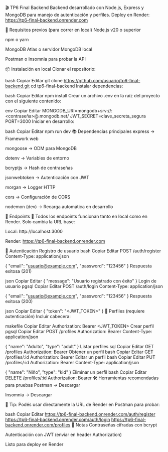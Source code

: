 🎬 TP6 Final Backend
Backend desarrollado con Node.js, Express y MongoDB para manejo de autenticación y perfiles.
Deploy en Render: https://tp6-final-backend.onrender.com

🚀 Requisitos previos (para correr en local)
Node.js v20 o superior

npm o yarn

MongoDB Atlas o servidor MongoDB local

Postman o Insomnia para probar la API

📦 Instalación en local
Clonar el repositorio:

bash
Copiar
Editar
git clone https://github.com/usuario/tp6-final-backend.git
cd tp6-final-backend
Instalar dependencias:

bash
Copiar
Editar
npm install
Crear un archivo .env en la raíz del proyecto con el siguiente contenido:

env
Copiar
Editar
MONGODB_URI=mongodb+srv://<usuario>:<contraseña>@<cluster>.mongodb.net/<base>
JWT_SECRET=clave_secreta_segura
PORT=3000
Iniciar en desarrollo:

bash
Copiar
Editar
npm run dev
📚 Dependencias principales
express → Framework web

mongoose → ODM para MongoDB

dotenv → Variables de entorno

bcryptjs → Hash de contraseñas

jsonwebtoken → Autenticación con JWT

morgan → Logger HTTP

cors → Configuración de CORS

nodemon (dev) → Recarga automática en desarrollo

📡 Endpoints
🔹 Todos los endpoints funcionan tanto en local como en Render.
Solo cambia la URL base:

Local: http://localhost:3000

Render: https://tp6-final-backend.onrender.com

🔐 Autenticación
Registro de usuario
bash
Copiar
Editar
POST /auth/register
Content-Type: application/json

{
  "email": "usuario@example.com",
  "password": "123456"
}
Respuesta exitosa (201)

json
Copiar
Editar
{
  "message": "Usuario registrado con éxito"
}
Login de usuario
pgsql
Copiar
Editar
POST /auth/login
Content-Type: application/json

{
  "email": "usuario@example.com",
  "password": "123456"
}
Respuesta exitosa (200)

json
Copiar
Editar
{
  "token": "<JWT_TOKEN>"
}
👤 Perfiles (requiere autenticación)
Incluir cabecera:

makefile
Copiar
Editar
Authorization: Bearer <JWT_TOKEN>
Crear perfil
pgsql
Copiar
Editar
POST /profiles
Authorization: Bearer <token>
Content-Type: application/json

{
  "name": "Adulto",
  "type": "adult"
}
Listar perfiles
sql
Copiar
Editar
GET /profiles
Authorization: Bearer <token>
Obtener un perfil
bash
Copiar
Editar
GET /profiles/:id
Authorization: Bearer <token>
Editar un perfil
bash
Copiar
Editar
PUT /profiles/:id
Authorization: Bearer <token>
Content-Type: application/json

{
  "name": "Niño",
  "type": "kid"
}
Eliminar un perfil
bash
Copiar
Editar
DELETE /profiles/:id
Authorization: Bearer <token>
🛠 Herramientas recomendadas para pruebas
Postman → Descargar

Insomnia → Descargar

📌 Tip:
Podés usar directamente la URL de Render en Postman para probar:

bash
Copiar
Editar
https://tp6-final-backend.onrender.com/auth/register
https://tp6-final-backend.onrender.com/auth/login
https://tp6-final-backend.onrender.com/profiles
📌 Notas
Contraseñas cifradas con bcrypt

Autenticación con JWT (enviar en header Authorization)

Listo para deploy en Render
